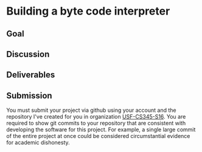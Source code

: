 # Building a byte code interpreter
## Goal

## Discussion

## Deliverables

## Submission

You must submit your project via github using your account and the repository I've created for you in organization [USF-CS345-S16](https://github.com/USF-CS345-S16).
 You are required to show git commits to your repository that are consistent with developing the software for this project. For example, a single large commit of the entire project at once could be considered circumstantial evidence for academic dishonesty.
